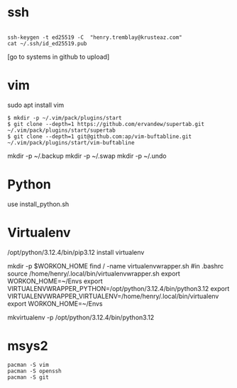 ssh
====
```

ssh-keygen -t ed25519 -C  "henry.tremblay@krusteaz.com"
cat ~/.ssh/id_ed25519.pub
```
[go to systems in github to upload]

vim
========================
sudo apt install vim
```
$ mkdir -p ~/.vim/pack/plugins/start
$ git clone --depth=1 https://github.com/ervandew/supertab.git ~/.vim/pack/plugins/start/supertab
$ git clone --depth=1 git@github.com:ap/vim-buftabline.git ~/.vim/pack/plugins/start/vim-buftabline

```

mkdir -p ~/.backup
mkdir -p ~/.swap
mkdir -p ~/.undo

Python
=======

use install_python.sh

Virtualenv
===========
/opt/python/3.12.4/bin/pip3.12 install virtualenv


mkdir -p $WORKON_HOME
find / -name virtualenvwrapper.sh
#in .bashrc
source /home/henry/.local/bin/virtualenvwrapper.sh
export WORKON_HOME=~/Envs 
export VIRTUALENVWRAPPER_PYTHON=/opt/python/3.12.4/bin/python3.12
export VIRTUALENVWRAPPER_VIRTUALENV=/home/henry/.local/bin/virtualenv
export WORKON_HOME=~/Envs

mkvirtualenv -p /opt/python/3.12.4/bin/python3.12  <name>

msys2
====================

```
pacman -S vim
pacman -S openssh
pacman -S git
```
